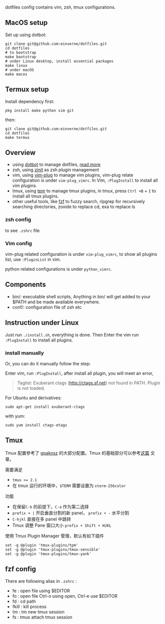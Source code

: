 dotfiles config contains vim, zsh, tmux configurations.

## MacOS setup
Set up using dotbot:

    git clone git@github.com:einverne/dotfiles.git
	cd dotfiles
    # to bootstrap
    make bootstrap
	# under Linux desktop, install essential packages
	make linux
	# under macOS
	make macos

## Termux setup
Install dependency first:

	pkg install make python vim git

then:

	git clone git@github.com:einverne/dotfiles.git
	cd dotfiles
	make termux

## Overview

- using [dotbot](https://github.com/anishathalye/dotbot/) to manage dotfiles, [read more](https://blog.einverne.info/post/2020/08/use-dotbot-dotfiles-management.html)
- zsh, using [zinit](https://blog.einverne.info/post/2020/10/use-zinit-to-manage-zsh-plugins.html) as zsh plugin management
- vim, using [vim-plug](https://github.com/junegunn/vim-plug) to manage vim plugins, vim-plug relate configuration is under `vim-plug_vimrc`. In Vim, `:PlugInstall` to install all vim plugins.
- tmux, using [tpm](https://blog.einverne.info/post/2017/12/tmux-plugins.html) to manage tmux plugins, in tmux, press `Ctrl +B` + `I` to install all tmux plugins.
- other useful tools, like [fzf](https://blog.einverne.info/post/2019/08/fzf-usage.html) to fuzzy search, ripgrep for recursively searching directories, zoxide to replace cd, exa to replace ls

### zsh config
to see `.zshrc` file

### Vim config
vim-plug related configuration is under `vim-plug_vimrc`, to show all plugins list, use `:PluginList` in vim.

python related configurations is under `python_vimrc`.

## Components

- bin/: executable shell scripts, Anything in bin/ will get added to your $PATH and be made available everywhere.
- conf/: configuration file of zsh etc

## Instruction under Linux

Just run `./install.sh`, everything is done. Then Enter the vim run `:PlugInstall` to install all plugins.

### install manually
Or, you can do it manually follow the step:

Enter vim, run `:PlugInstall`, after install all plugin, you will meet an error,

> Taglist: Exuberant ctags (http://ctags.sf.net) not found in PATH. Plugin is not loaded.

For Ubuntu and derivatives:

	sudo apt-get install exuberant-ctags

with yum:

	sudo yum install ctags-etags


## Tmux
Tmux 配置參考了 [gpakosz](https://github.com/gpakosz/.tmux) 的大部分配置。Tmux 的基础部分可以参考[这篇](http://einverne.github.io/post/2017/07/tmux-introduction.html) 文章。

需要满足

- `tmux >= 2.1`
- 在 tmux 运行的环境中，`$TERM` 需要设置为 `xterm-256color`

功能

- 在保留`C-b` 的前提下，`C-a` 作为第二选择
- `prefix + |` 开启垂直分割的新 panel， `prefix + -` 水平分割
- `C-hjkl` 直接在多 panel 中跳转
- Tmux 调整 Pane 窗口大小 `prefix + Shift + HJKL`

使用 Tmux Plugin Manager 管理，默认有如下插件

    set -g @plugin 'tmux-plugins/tpm'
    set -g @plugin 'tmux-plugins/tmux-sensible'
    set -g @plugin 'tmux-plugins/tmux-yank'


## fzf config
There are following alias in `.zshrc` :

- fe : open file using $EDITOR
- fo : open file Ctrl-o using open, Ctrl-e use $EDITOR
- fd : cd path
- fkill : kill process
- tm : tm new tmux session
- fs : tmux attach tmux session
